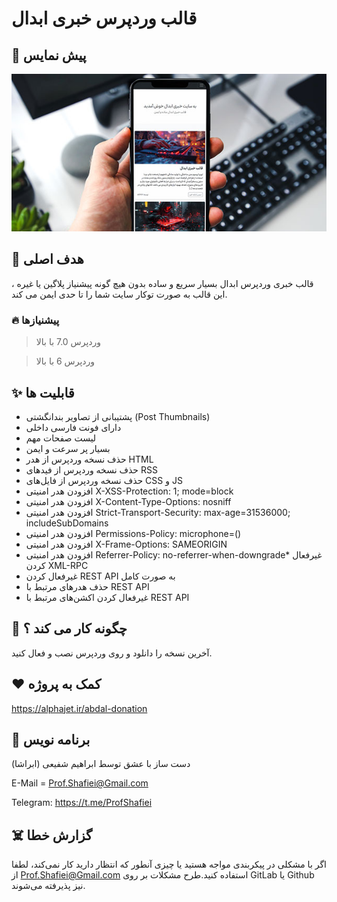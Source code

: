 # قالب وردپرس خبری ابدال


## 👀 پیش نمایس

<p align="center"><img src="scr.jpg?raw=true"></p>




## 💎 هدف اصلی
قالب خبری وردپرس ابدال بسیار سریع و ساده بدون هیچ گونه پیشنیاز پلاگین یا غیره ، این قالب به صورت توکار سایت شما را تا حدی ایمن می کند.
### 🔥 پیشنیازها

> وردپرس 7.0 با بالا

> وردپرس 6 با بالا

## ✨ قابلیت ها

* پشتیبانی از تصاویر بندانگشتی (Post Thumbnails)
* دارای فونت فارسی داخلی
* لیست صفحات مهم
* بسیار پر سرعت و ایمن
* حذف نسخه وردپرس از هدر HTML
* حذف نسخه وردپرس از فیدهای RSS
* حذف نسخه وردپرس از فایل‌های CSS و JS
* افزودن هدر امنیتی X-XSS-Protection: 1; mode=block
* افزودن هدر امنیتی X-Content-Type-Options: nosniff
* افزودن هدر امنیتی Strict-Transport-Security: max-age=31536000; includeSubDomains
* افزودن هدر امنیتی Permissions-Policy: microphone=()
* افزودن هدر امنیتی X-Frame-Options: SAMEORIGIN
* افزودن هدر امنیتی Referrer-Policy: no-referrer-when-downgrade* غیرفعال کردن XML-RPC
* غیرفعال کردن REST API به صورت کامل
* حذف هدرهای مرتبط با REST API
* غیرفعال کردن اکشن‌های مرتبط با REST API


## 📝️ چگونه کار می کند ؟

آخرین نسخه را دانلود و روی وردپرس نصب و فعال کنید.

 
## ❤️ کمک به پروژه

https://alphajet.ir/abdal-donation

## 🤵 برنامه نویس
دست ساز با عشق توسط ابراهیم شفیعی (ابراشا)

E-Mail = Prof.Shafiei@Gmail.com

Telegram: https://t.me/ProfShafiei

## ☠️ گزارش خطا

اگر با مشکلی در پیکربندی مواجه هستید یا چیزی آنطور که انتظار دارید کار نمی‌کند، لطفا از Prof.Shafiei@Gmail.com استفاده کنید.طرح مشکلات بر روی  GitLab یا Github نیز پذیرفته می‌شوند.



